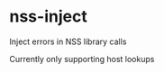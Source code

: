 nss-inject
==========

Inject errors in NSS library calls

Currently only supporting host lookups

<!-- vim: set autoindent expandtab sw=4 syntax=markdown: -->
